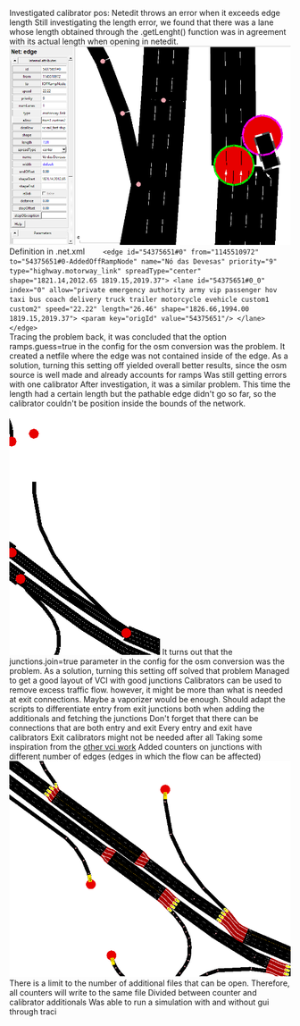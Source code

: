 Investigated calibrator pos: Netedit throws an error when it exceeds edge length
Still investigating the length error, we found that there was a lane whose length obtained through the .getLenght() function was in agreement with its actual length when opening in netedit.
    ![7.01 length in netedit](image-9.png)
    Definition in .net.xml
        ```    
        <edge id="54375651#0" from="1145510972" to="54375651#0-AddedOffRampNode" name="Nó das Devesas" priority="9" type="highway.motorway_link" spreadType="center" shape="1821.14,2012.65 1819.15,2019.37">
        <lane id="54375651#0_0" index="0" allow="private emergency authority army vip passenger hov taxi bus coach delivery truck trailer motorcycle evehicle custom1 custom2" speed="22.22" length="26.46" shape="1826.66,1994.00 1819.15,2019.37">
            <param key="origId" value="54375651"/>
        </lane>
        </edge>
        ```  
    Tracing the problem back, it was concluded that the option ramps.guess=true in the config for the osm conversion was the problem.
        It created a netfile where the edge was not contained inside of the edge.
    As a solution, turning this setting off yielded overall better results, since the osm source is well made and already accounts for ramps
Was still getting errors with one calibrator
    After investigation, it was a similar problem. This time the length had a certain length but the pathable edge didn't go so far, so the calibrator couldn't be position inside the bounds of the network.
        ![edge not going to the junction](image-10.png)
    It turns out that the junctions.join=true parameter in the config for the osm conversion was the problem.
    As a solution, turning this setting off solved that problem
Managed to get a good layout of VCI with good junctions
Calibrators can be used to remove excess traffic flow. however, it might be more than what is needed at exit connections. Maybe a vaporizer would be enough. Should adapt the scripts to differentiate entry from exit junctions both when adding the additionals and fetching the junctions
    Don't forget that there can be connections that are both entry and exit
Every entry and exit have calibrators
    Exit calibrators might not be needed after all
Taking some inspiration from the [other vci work](https://repositorio-aberto.up.pt/bitstream/10216/153832/2/647753.pdf)
Added counters on junctions with different number of edges (edges in which the flow can be affected)
    ![alt text](image-11.png)
There is a limit to the number of additional files that can be open. Therefore, all counters will write to the same file
Divided between counter and calibrator additionals
Was able to run a simulation with and without gui through traci